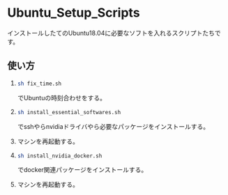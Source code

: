 # Ubuntu_Setup_Scripts

インストールしたてのUbuntu18.04に必要なソフトを入れるスクリプトたちです。

## 使い方

1. 
    ```bash
    sh fix_time.sh
    ```  
    でUbuntuの時刻合わせをする。  

1. 
    ```bash
    sh install_essential_softwares.sh
    ```  
    でsshやらnvidiaドライバやら必要なパッケージをインストールする。

1. 
    マシンを再起動する。

1. 
    ```bash
    sh install_nvidia_docker.sh
    ```  
    でdocker関連パッケージをインストールする。

1. 
    マシンを再起動する。
